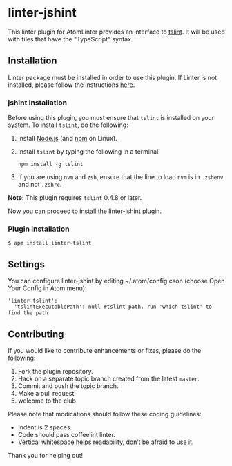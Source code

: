 linter-jshint
=========================

This linter plugin for AtomLinter provides an interface to [tslint](https://github.com/palantir/tslint). It will be used with files that have the "TypeScript" syntax.

## Installation
Linter package must be installed in order to use this plugin. If Linter is not installed, please follow the instructions [here](https://github.com/AtomLinter/Linter).

### jshint installation
Before using this plugin, you must ensure that `tslint` is installed on your system. To install `tslint`, do the following:

1. Install [Node.js](http://nodejs.org) (and [npm](https://github.com/joyent/node/wiki/Installing-Node.js-via-package-manager) on Linux).

1. Install `tslint` by typing the following in a terminal:
   ```
   npm install -g tslint
   ```

1. If you are using `nvm` and `zsh`, ensure that the line to load `nvm` is in `.zshenv` and not `.zshrc`.

**Note:** This plugin requires `tslint` 0.4.8 or later.

Now you can proceed to install the linter-jshint plugin.

### Plugin installation
```
$ apm install linter-tslint
```

## Settings
You can configure linter-jshint by editing ~/.atom/config.cson (choose Open Your Config in Atom menu):
```
'linter-tslint':
  'tslintExecutablePath': null #tslint path. run 'which tslint' to find the path
```

## Contributing
If you would like to contribute enhancements or fixes, please do the following:

1. Fork the plugin repository.
1. Hack on a separate topic branch created from the latest `master`.
1. Commit and push the topic branch.
1. Make a pull request.
1. welcome to the club

Please note that modications should follow these coding guidelines:

- Indent is 2 spaces.
- Code should pass coffeelint linter.
- Vertical whitespace helps readability, don’t be afraid to use it.

Thank you for helping out!
